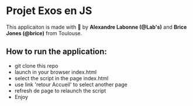# Projet Exos en JS

This applicaiton is made with :purple_heart: by **Alexandre Labonne (@Lab's)** and **Brice Jones (@brice)** from Toulouse.

## How to run the application:

- git clone this repo
- launch in your browser index.html
- select the script in the page index.html
- use link 'retour Accueil' to select another page
- refresh de page to relaunch the script
- Enjoy


